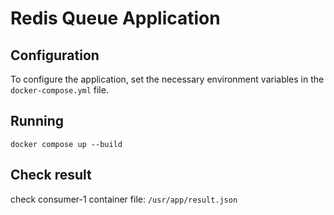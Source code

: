 # Redis Queue Application

## Configuration

To configure the application, set the necessary environment variables in the `docker-compose.yml` file.

## Running

```
docker compose up --build

```

## Check result

check consumer-1 container file: `/usr/app/result.json`
